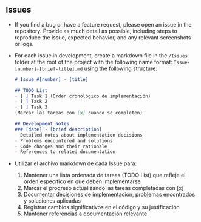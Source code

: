 ## Issues
- If you find a bug or have a feature request, please open an issue in the repository. Provide as much detail as possible, including steps to reproduce the issue, expected behavior, and any relevant screenshots or logs.
- For each issue in development, create a markdown file in the `/Issues` folder at the root of the project with the following name format: `Issue-[number]-[brief-title].md` using the following structure:
  ```markdown
  # Issue #[number] - [title]
  
  ## TODO List
  - [ ] Task 1 (Orden cronológico de implementación)
  - [ ] Task 2
  - [ ] Task 3
  (Marcar las tareas con [x] cuando se completen)
  
  ## Development Notes
  ### [date] - [brief description]
  - Detailed notes about implementation decisions
  - Problems encountered and solutions
  - Code changes and their rationale
  - References to related documentation
  ```

- Utilizar el archivo markdown de cada Issue para:
  1. Mantener una lista ordenada de tareas (TODO List) que refleje el orden específico en que deben implementarse
  2. Marcar el progreso actualizando las tareas completadas con [x]
  3. Documentar decisiones de implementación, problemas encontrados y soluciones aplicadas
  4. Registrar cambios significativos en el código y su justificación
  5. Mantener referencias a documentación relevante
